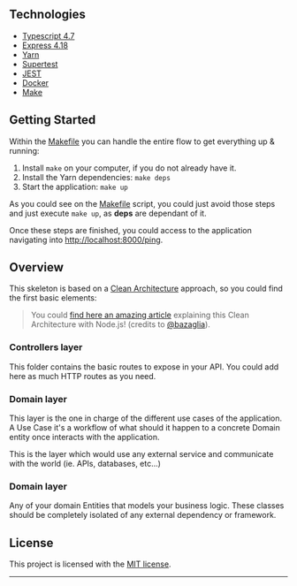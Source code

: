 ## Technologies

* [Typescript 4.7](https://www.typescriptlang.org/docs/handbook/release-notes/typescript-4-4.html)
* [Express 4.18](https://expressjs.com/)
* [Yarn](https://yarnpkg.com/)
* [Supertest](https://github.com/visionmedia/supertest#readme)
* [JEST](https://jestjs.io/es-ES/)
* [Docker](https://www.docker.com/)
* [Make](https://www.gnu.org/software/make/manual/make.html)

## Getting Started

Within the [Makefile](Makefile) you can handle the entire flow to get everything up & running:

1. Install `make` on your computer, if you do not already have it.
2. Install the Yarn dependencies: `make deps`
3. Start the application: `make up`

As you could see on the [Makefile](Makefile) script, you could just avoid those steps and just execute `make up`, as
**deps** are dependant of it.

Once these steps are finished, you could access to the application navigating
into [http://localhost:8000/ping](http://localhost:8000/ping).

## Overview

This skeleton is based on
a [Clean Architecture](https://blog.cleancoder.com/uncle-bob/2012/08/13/the-clean-architecture.html) approach, so you
could find the first basic elements:

> You could
> [find here an amazing article](https://bazaglia.com/clean-architecture-with-typescript-ddd-onion/) explaining this
> Clean Architecture with Node.js! (credits to [@bazaglia](https://github.com/bazaglia)).

### Controllers layer

This folder contains the basic routes to expose in your API. You could add here as much HTTP routes as you need.

### Domain layer

This layer is the one in charge of the different use cases of the application. A Use Case it's a workflow of what should
it happen to a concrete Domain entity once interacts with the application.

This is the layer which would use any external service and communicate with the world (ie. APIs, databases, etc...)

### Domain layer

Any of your domain Entities that models your business logic. These classes should be completely isolated of any external
dependency or framework.


## License

This project is licensed with the [MIT license](LICENSE).

--- 
